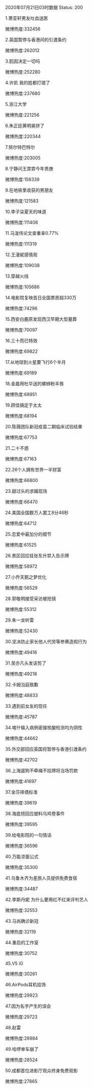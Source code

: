 2020年07月21日03时数据
Status: 200

1.萧亚轩男友吐血送医

微博热度:332456

2.英国暂停与香港间的引渡条约

微博热度:262012

3.肌因决定一切吗

微博热度:252280

4.许凯 我的姓都打错了

微博热度:237680

5.浙江大学

微博热度:221256

6.朱正廷黄明昊拼了

微博热度:220344

7.努尔特巴特尔

微博热度:203005

8.宁静问王霏霏今年贵庚

微博热度:158339

9.在地铁里收获的男朋友

微博热度:121583

10.李子柒夏天的味道

微博热度:111408

11.马浚伟论文查重率0.77%

微博热度:111319

12.王漫妮感情观

微博热度:109038

13.穿越火线

微博热度:105686

14.电影院复映首日全国票房超330万

微博热度:74296

15.西安白鹿原发现西汉早期大型墓葬

微博热度:70097

16.三十而已特效

微博热度:69822

17.从地球到火星要飞行6个半月

微博热度:69189

18.金晨用杜华送的螺蛳粉丰唇

微博热度:68951

19.顾佳搞定于太太

微博热度:68194

20.陈薇团队新冠疫苗二期临床试验结果

微博热度:67753

21.二十不惑

微博热度:67163

22.26个人拥有世界一半财富

微博热度:66800

23.甜过头的求婚现场

微博热度:66470

24.美国全国数万人罢工8分46秒

微博热度:64712

25.恋爱中最加分的细节

微博热度:61525

26.景区回应挂张东升禁入告示牌

微博热度:58972

27.小乔天鹅之梦优化

微博热度:56529

28.郭敬明接受采访被抢镜

微博热度:55312

29.朱一龙听雷

微博热度:52430

30.坚决防止家长他人代劳等参赛造假行为

微博热度:49416

31.吴亦凡头发该剪了

微博热度:49218

32.卡姆当庭致歉

微博热度:48833

33.遇到前女友的现任

微博热度:45787

34.喀什输入病例密接核酸检测均为阴性

微博热度:44662

35.外交部回应英国将暂停与香港引渡条约

微博热度:42702

36.上海遛狗不牵绳不挂牌将当场罚款

微博热度:41697

37.金莎择偶标准

微博热度:39619

38.海底捞回应塑料乌鸡卷事件

微博热度:39595

39.给电影院的一句情话

微博热度:36596

40.万能凉面公式

微博热度:35300

41.乌鲁木齐为差旅人员提供免费食宿

微博热度:34487

42.李斯丹妮 为什么要用红不红来评判艺人

微博热度:32553

43.马尚确诊新冠

微博热度:32119

44.重启的工作室

微博热度:30752

45.V5 iG

微博热度:30261

46.AirPods耳机挂饰

微博热度:29923

47.因为名字产生的误会

微博热度:29723

48.赵雷

微博热度:28984

49.哈啰单车崩了

微博热度:28524

50.成都首位进影厅观众终身免费观影

微博热度:27865

